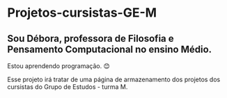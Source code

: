 # Projetos-cursistas-GE-M 

## Sou Débora, professora de Filosofia e Pensamento Computacional no ensino Médio.

Estou aprendendo programação. 😊

Esse projeto irá tratar de uma página de armazenamento dos projetos dos cursistas do Grupo de Estudos - turma M.
